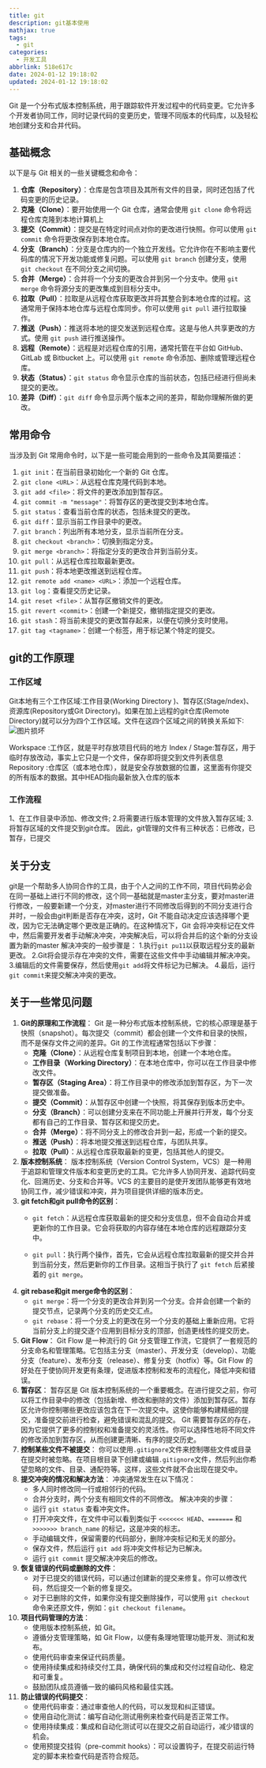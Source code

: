 ```yaml
---
title: git
description: git基本使用
mathjax: true
tags:
  - git
categories:
  - 开发工具
abbrlink: 518e617c
date: 2024-01-12 19:18:02
updated: 2024-01-12 19:18:02
---
```

Git 是一个分布式版本控制系统，用于跟踪软件开发过程中的代码变更。它允许多个开发者协同工作，同时记录代码的变更历史，管理不同版本的代码库，以及轻松地创建分支和合并代码。
## 基础概念
以下是与 Git 相关的一些关键概念和命令：
1. **仓库（Repository）**：仓库是包含项目及其所有文件的目录，同时还包括了代码变更的历史记录。
2. **克隆（Clone）**：要开始使用一个 Git 仓库，通常会使用 `git clone` 命令将远程仓库克隆到本地计算机上
3. **提交（Commit）**：提交是在特定时间点对你的更改进行快照。你可以使用 `git commit` 命令将更改保存到本地仓库。
4. **分支（Branch）**：分支是仓库内的一个独立开发线。它允许你在不影响主要代码库的情况下开发功能或修复问题。可以使用 `git branch` 创建分支，使用 `git checkout` 在不同分支之间切换。
5. **合并（Merge）**：合并将一个分支的更改合并到另一个分支中。使用 `git merge` 命令将源分支的更改集成到目标分支中。
6. **拉取（Pull）**：拉取是从远程仓库获取更改并将其整合到本地仓库的过程。这通常用于保持本地仓库与远程仓库同步。你可以使用 `git pull` 进行拉取操作。
7. **推送（Push）**：推送将本地的提交发送到远程仓库。这是与他人共享更改的方式。使用 `git push` 进行推送操作。
8. **远程（Remote）**：远程是对远程仓库的引用，通常托管在平台如 GitHub、GitLab 或 Bitbucket 上。可以使用 `git remote` 命令添加、删除或管理远程仓库。
9. **状态（Status）**：`git status` 命令显示仓库的当前状态，包括已经进行但尚未提交的更改。
10. **差异（Diff）**：`git diff` 命令显示两个版本之间的差异，帮助你理解所做的更改。
## 常用命令
  
当涉及到 Git 常用命令时，以下是一些可能会用到的一些命令及其简要描述：
1. `git init`：在当前目录初始化一个新的 Git 仓库。
2. `git clone <URL>`：从远程仓库克隆代码到本地。
3. `git add <file>`：将文件的更改添加到暂存区。
4. `git commit -m "message"`：将暂存区的更改提交到本地仓库。
5. `git status`：查看当前仓库的状态，包括未提交的更改。
6. `git diff`：显示当前工作目录中的更改。
7. `git branch`：列出所有本地分支，显示当前所在分支。
8. `git checkout <branch>`：切换到指定分支。
9. `git merge <branch>`：将指定分支的更改合并到当前分支。
10. `git pull`：从远程仓库拉取最新更改。
11. `git push`：将本地更改推送到远程仓库。
12. `git remote add <name> <URL>`：添加一个远程仓库。
13. `git log`：查看提交历史记录。
14. `git reset <file>`：从暂存区撤销文件的更改。
15. `git revert <commit>`：创建一个新提交，撤销指定提交的更改。
16. `git stash`：将当前未提交的更改暂存起来，以便在切换分支时使用。
17. `git tag <tagname>`：创建一个标签，用于标记某个特定的提交。
## git的工作原理
### 工作区域
Git本地有三个工作区域∶工作目录(Working Directory )、暂存区(Stage/ndex)、资源库(Repository或Git Directory)。如果在加上远程的git仓库(Remote Directory)就可以分为四个工作区域。文件在这四个区域之间的转换关系如下∶
<img src="/post-img/Pasted image 20230822165257.png" alt="图片损坏" style="zoom:100%;" />

Workspace :工作区，就是平时存放项目代码的地方
Index / Stage:暂存区，用于临时存放改动，事实上它只是一个文件，保存即将提交到文件列表信息
Repository :仓库区（或本地仓库），就是安全存放数据的位置，这里面有你提交的所有版本的数据。其中HEAD指向最新放入仓库的版本
### 工作流程
1、在工作目录中添加、修改文件;
2.将需要进行版本管理的文件放入暂存区域;
3.将暂存区域的文件提交到git仓库。
因此，git管理的文件有三种状态：已修改，已暂存，已提交
## 关于分支
git是一个帮助多人协同合作的工具，由于个人之间的工作不同，项目代码势必会在同一基础上进行不同的修改，这个同一基础就是master主分支，要对master进行修改，一般要新建一个分支，对master进行不同修改后得到的不同分支进行合并时，一般会由git判断是否存在冲突，这时，Git 不能自动决定应该选择哪个更改，因为它无法确定哪个更改是正确的。在这种情况下，Git 会将冲突标记在文件中，然后需要开发者手动解决冲突，冲突解决后，可以将合并后的这个新的分支设置为新的master
解决冲突的一般步骤是：
1.执行`git pu11`以获取远程分支的最新更改。
2.Git将会提示存在冲突的文件，需要在这些文件中手动编辑并解决冲突。
3.编辑后的文件需要保存，然后使用`git add`将文件标记为已解决。
4.最后，运行`git commit`来提交解决冲突的更改。
## 关于一些常见问题
1. **Git的原理和工作流程**： Git 是一种分布式版本控制系统，它的核心原理是基于快照（snapshot）。每次提交（commit）都会创建一个文件和目录的快照，而不是保存文件之间的差异。Git 的工作流程通常包括以下步骤：
    - **克隆（Clone）**：从远程仓库复制项目到本地，创建一个本地仓库。
    - **工作目录（Working Directory）**：在本地仓库中，你可以在工作目录中修改文件。
    - **暂存区（Staging Area）**：将工作目录中的修改添加到暂存区，为下一次提交做准备。
    - **提交（Commit）**：从暂存区中创建一个快照，将其保存到版本历史中。
    - **分支（Branch）**：可以创建分支来在不同功能上开展并行开发，每个分支都有自己的工作目录、暂存区和提交历史。
    - **合并（Merge）**：将不同分支上的修改合并到一起，形成一个新的提交。
    - **推送（Push）**：将本地提交推送到远程仓库，与团队共享。
    - **拉取（Pull）**：从远程仓库获取最新的变更，包括其他人的提交。
2. **版本控制系统**： 版本控制系统（Version Control System，VCS）是一种用于追踪和管理文件版本和变更历史的工具。它允许多人协同开发、追踪代码变化、回溯历史、分支和合并等。VCS 的主要目的是使开发团队能够更有效地协同工作，减少错误和冲突，并为项目提供详细的版本历史。
3. **git fetch和git pull命令的区别**：
    - `git fetch`：从远程仓库获取最新的提交和分支信息，但不会自动合并或更新你的工作目录。它会将获取的内容存储在本地仓库的远程跟踪分支中。
        
    - `git pull`：执行两个操作，首先，它会从远程仓库拉取最新的提交并合并到当前分支，然后更新你的工作目录。这相当于执行了 `git fetch` 后紧接着的 `git merge`。
4. **git rebase和git merge命令的区别**：
    - `git merge`：将一个分支的更改合并到另一个分支。合并会创建一个新的提交节点，记录两个分支的历史交汇点。
    - `git rebase`：将一个分支上的更改在另一个分支的基础上重新应用。它将当前分支上的提交逐个应用到目标分支的顶部，创造更线性的提交历史。
5. **Git Flow**： Git Flow 是一种流行的 Git 分支管理工作流，它提供了一套规范的分支命名和管理策略。它包括主分支（master）、开发分支（develop）、功能分支（feature）、发布分支（release）、修复分支（hotfix）等。Git Flow 的好处在于使协同开发更有条理，促进版本控制和发布的流程化，降低冲突和错误。
6. **暂存区**： 暂存区是 Git 版本控制系统的一个重要概念。在进行提交之前，你可以将工作目录中的修改（包括新增、修改和删除的文件）添加到暂存区。暂存区允许你控制哪些更改应该包含在下一次提交中。这使你能够构建精细的提交，准备提交前进行检查，避免错误和混乱的提交。
    Git 需要暂存区的存在，因为它提供了更多的控制权和准备提交的灵活性。你可以选择性地将不同文件的修改添加到暂存区，从而创建更清晰、有序的提交历史。
7. **控制某些文件不被提交**： 你可以使用`.gitignore`文件来控制哪些文件或目录在提交时被忽略。在项目根目录下创建或编辑`.gitignore`文件，然后列出你希望忽略的文件、目录、通配符等。这样，这些文件就不会出现在提交中。
8. **提交冲突的情况和解决方法**： 冲突通常发生在以下情况：
    - 多人同时修改同一行或相邻行的代码。
    - 合并分支时，两个分支有相同文件的不同修改。
    解决冲突的步骤：
    - 运行 `git status` 查看冲突文件。
    - 打开冲突文件，在文件中可以看到类似于 `<<<<<<< HEAD`、`=======` 和 `>>>>>>> branch_name` 的标记，这是冲突的标志。
    - 手动编辑文件，保留需要的代码部分，删除冲突标记和无关的部分。
    - 保存文件，然后运行 `git add` 将冲突文件标记为已解决。
    - 运行 `git commit` 提交解决冲突后的修改。
9. **恢复错误的代码或删除的文件**：
    - 对于已提交的错误代码，可以通过创建新的提交来修复。你可以修改代码，然后提交一个新的修复提交。
    - 对于已删除的文件，如果你没有提交删除操作，可以使用 `git checkout` 命令来还原文件，例如：`git checkout filename`。
10. **项目代码管理的方法**：
    - 使用版本控制系统，如 Git。
    - 遵循分支管理策略，如 Git Flow，以便有条理地管理功能开发、测试和发布。
    - 使用代码审查来保证代码质量。
    - 使用持续集成和持续交付工具，确保代码的集成和交付过程自动化、稳定和可重复。
    - 鼓励团队成员遵循一致的编码风格和最佳实践。
11. **防止错误的代码提交**：
    - 使用代码审查：通过审查他人的代码，可以发现和纠正错误。
    - 使用自动化测试：编写自动化测试用例来检查代码是否正常工作。
    - 使用持续集成：集成和自动化测试可以在提交之前自动运行，减少错误的机会。
    - 使用预提交挂钩（pre-commit hooks）：可以设置钩子，在提交前运行特定的脚本来检查代码是否符合规范。